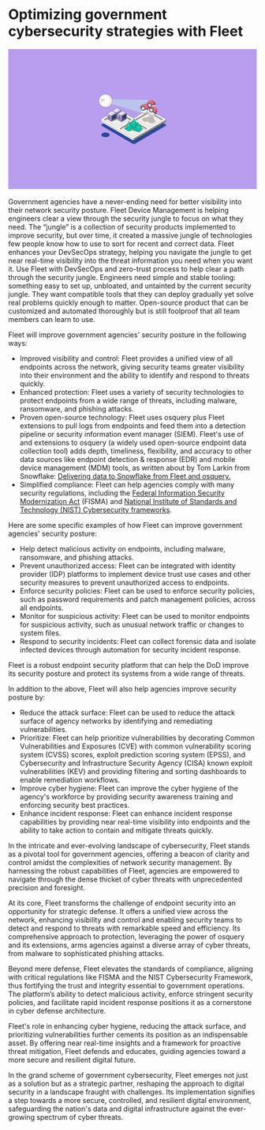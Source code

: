 # Optimizing government cybersecurity strategies with Fleet

![Optimizing government cybersecurity strategies with Fleet](../website/assets/images/articles/optimizing-government-cybersecurity-strategies-1600x900@2x.png)

Government agencies have a never-ending need for better visibility into their network security posture. Fleet Device Management is helping engineers clear a view through the security jungle to focus on what they need.  The “jungle” is a collection of security products implemented to improve security, but over time, it created a massive jungle of technologies few people know how to use to sort for recent and correct data.  Fleet enhances your DevSecOps strategy, helping you navigate the jungle to get near real-time visibility into the threat information you need when you want it.  Use Fleet with DevSecOps and zero-trust process to help clear a path through the security jungle. Engineers need simple and stable tooling: something easy to set up, unbloated, and untainted by the current security jungle.  They want compatible tools that they can deploy gradually yet solve real problems quickly enough to matter. Open-source product that can be customized and automated thoroughly but is still foolproof that all team members can learn to use.

Fleet will improve government agencies' security posture in the following ways:


* Improved visibility and control: Fleet provides a unified view of all endpoints across the network, giving security teams greater visibility into their environment and the ability to identify and respond to threats quickly.
* Enhanced protection: Fleet uses a variety of security technologies to protect endpoints from a wide range of threats, including malware, ransomware, and phishing attacks.
* Proven open-source technology: Fleet uses osquery plus Fleet extensions to pull logs from endpoints and feed them into a detection pipeline or security information event manager (SIEM). Fleet's use of and extensions to osquery (a widely used open-source endpoint data collection tool) adds depth, timeliness, flexibility, and accuracy to other data sources like endpoint detection & response (EDR) and mobile device management (MDM) tools, as written about by Tom Larkin from Snowflake: [Delivering data to Snowflake from Fleet and osquery.](https://fleetdm.com/guides/delivering-data-to-snowflake-from-fleet-and-osquery)
* Simplified compliance: Fleet can help agencies comply with many security regulations, including the [Federal Information Security Modernization Act](https://www.cisa.gov/topics/cyber-threats-and-advisories/federal-information-security-modernization-act) (FISMA) and [National Institute of Standards and Technology (NIST) Cybersecurity frameworks](https://www.nist.gov/cyberframework/updating-nist-cybersecurity-framework-journey-csf-20).

Here are some specific examples of how Fleet can improve government agencies' security posture:


* Help detect malicious activity on endpoints, including malware, ransomware, and phishing attacks. 
* Prevent unauthorized access: Fleet can be integrated with identity provider (IDP) platforms to implement device trust use cases and other security measures to prevent unauthorized access to endpoints.
* Enforce security policies: Fleet can be used to enforce security policies, such as password requirements and patch management policies, across all endpoints.
* Monitor for suspicious activity: Fleet can be used to monitor endpoints for suspicious activity, such as unusual network traffic or changes to system files.
* Respond to security incidents: Fleet can collect forensic data and isolate infected devices through automation for security incident response.

Fleet is a robust endpoint security platform that can help the DoD improve its security posture and protect its systems from a wide range of threats.

In addition to the above, Fleet will also help agencies improve security posture by:


* Reduce the attack surface: Fleet can be used to reduce the attack surface of agency networks by identifying and remediating vulnerabilities.
* Prioritize: Fleet can help prioritize vulnerabilities by decorating Common Vulnerabilities and Exposures (CVE) with common vulnerability scoring system (CVSS) scores, exploit prediction scoring system (EPSS), and Cybersecurity and Infrastructure Security Agency (CISA) known exploit vulnerabilities (KEV) and providing filtering and sorting dashboards to enable remediation workflows.
* Improve cyber hygiene: Fleet can improve the cyber hygiene of the agency's workforce by providing security awareness training and enforcing security best practices.
* Enhance incident response: Fleet can enhance incident response capabilities by providing near real-time visibility into endpoints and the ability to take action to contain and mitigate threats quickly.

In the intricate and ever-evolving landscape of cybersecurity, Fleet stands as a pivotal tool for government agencies, offering a beacon of clarity and control amidst the complexities of network security management. By harnessing the robust capabilities of Fleet, agencies are empowered to navigate through the dense thicket of cyber threats with unprecedented precision and foresight.

At its core, Fleet transforms the challenge of endpoint security into an opportunity for strategic defense. It offers a unified view across the network, enhancing visibility and control and enabling security teams to detect and respond to threats with remarkable speed and efficiency. Its comprehensive approach to protection, leveraging the power of osquery and its extensions, arms agencies against a diverse array of cyber threats, from malware to sophisticated phishing attacks.

Beyond mere defense, Fleet elevates the standards of compliance, aligning with critical regulations like FISMA and the NIST Cybersecurity Framework, thus fortifying the trust and integrity essential to government operations. The platform’s ability to detect malicious activity, enforce stringent security policies, and facilitate rapid incident response positions it as a cornerstone in cyber defense architecture.

Fleet's role in enhancing cyber hygiene, reducing the attack surface, and prioritizing vulnerabilities further cements its position as an indispensable asset. By offering near real-time insights and a framework for proactive threat mitigation, Fleet defends and educates, guiding agencies toward a more secure and resilient digital future.

In the grand scheme of government cybersecurity, Fleet emerges not just as a solution but as a strategic partner, reshaping the approach to digital security in a landscape fraught with challenges. Its implementation signifies a step towards a more secure, controlled, and resilient digital environment, safeguarding the nation's data and digital infrastructure against the ever-growing spectrum of cyber threats.
 


<meta name="category" value="security">
<meta name="authorFullName" value="Keith Barnes">
<meta name="authorGitHubUsername" value="KAB703">
<meta name="publishedOn" value="2023-11-14">
<meta name="articleTitle" value="Optimizing government cybersecurity strategies with Fleet.">
<meta name="articleImageUrl" value="../website/assets/images/articles/optimizing-government-cybersecurity-strategies-1600x900@2x.png">
